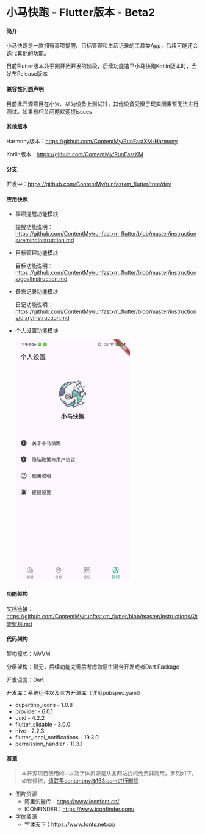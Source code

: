 # 小马快跑 - Flutter版本 - Beta2

#### 简介

小马快跑是一款拥有事项提醒、目标管理和生活记录的工具类App，后续可能还会迭代其他的功能。

目前Flutter版本处于刚开始开发的阶段，后续功能追平小马快跑Kotlin版本时，会发布Release版本

#### 兼容性问题声明
目前此开源项目在小米、华为设备上测试过，其他设备受限于现实因素暂无法进行测试。如果有相关问题欢迎提issues

#### 其他版本
Harmony版本：https://github.com/ContentMy/RunFastXM-Harmony

Kotlin版本：https://github.com/ContentMy/RunFastXM

#### 分支

开发中：https://github.com/ContentMy/runfastxm_flutter/tree/dev

#### 应用快照

* 事项提醒功能模块

  提醒功能说明：https://github.com/ContentMy/runfastxm_flutter/blob/master/instructions/remindInstruction.md

* 目标管理功能模块

  目标功能说明：https://github.com/ContentMy/runfastxm_flutter/blob/master/instructions/goalInstruction.md

* 备忘记录功能模块

  日记功能说明：https://github.com/ContentMy/runfastxm_flutter/blob/master/instructions/diaryInstruction.md

* 个人设置功能模块

  <img src="screenshot/个人设置.jpg" alt="个人设置" width="300"/>

#### 功能架构
文档链接：https://github.com/ContentMy/runfastxm_flutter/blob/master/instructions/功能架构.md

#### 代码架构

架构模式：MVVM

分层架构：暂无，后续功能完善后考虑做原生混合开发或者Dart Package

开发语言：Dart

开发库：系统组件以及三方开源库（详见pubspec.yaml）

* cupertino_icons - 1.0.8
* provider - 6.0.1
* uuid - 4.2.2
* flutter_slidable - 3.0.0
* hive - 2.2.3
* flutter_local_notifications - 19.3.0
* permission_handler - 11.3.1



#### 资源

> 本开源项目使用的ui以及字体资源是从各网站找的免费非商用，罗列如下。如有侵权，请联系contentmy@163.com进行删除

* 图片资源
    * 阿里矢量库：https://www.iconfont.cn/
    * ICONFINDER：https://www.iconfinder.com/
* 字体资源
    * 字体天下：https://www.fonts.net.cn/
